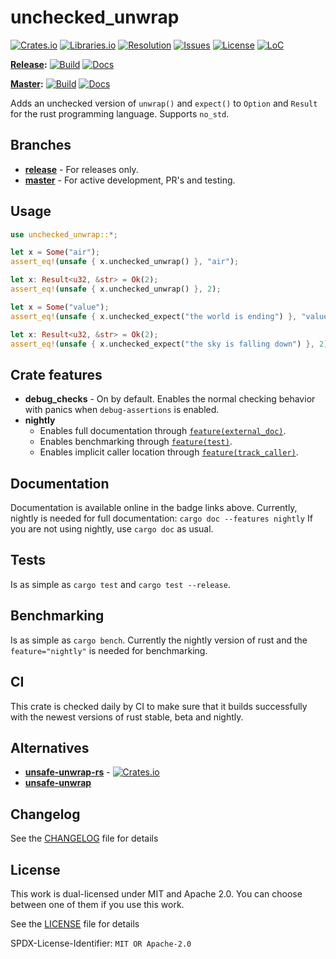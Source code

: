 # unchecked_unwrap

[![Crates.io](https://img.shields.io/crates/v/unchecked_unwrap.svg)](https://crates.io/crates/unchecked_unwrap/)
[![Libraries.io](https://img.shields.io/librariesio/release/cargo/unchecked_unwrap)](https://libraries.io/cargo/unchecked_unwrap)
[![Resolution](https://isitmaintained.com/badge/resolution/daxpedda/unchecked_unwrap.svg)](http://isitmaintained.com/project/daxpedda/unchecked_unwrap)
[![Issues](https://isitmaintained.com/badge/open/daxpedda/unchecked_unwrap.svg)](http://isitmaintained.com/project/daxpedda/unchecked_unwrap)
[![License](https://img.shields.io/crates/l/unchecked_unwrap)](https://github.com/daxpedda/unchecked_unwrap/blob/master/LICENSE)
[![LoC](https://tokei.rs/b1/github/daxpedda/unchecked_unwrap)](https://github.com/daxpedda/unchecked_unwrap/)

**[Release](https://github.com/daxpedda/unchecked_unwrap/tree/release/):**
[![Build](https://github.com/daxpedda/unchecked_unwrap/workflows/CI/badge.svg?branch=release)](https://github.com/daxpedda/unchecked_unwrap/actions?query=workflow%3ACI+branch%3Arelease)
[![Docs](https://docs.rs/unchecked_unwrap/badge.svg)](https://docs.rs/unchecked_unwrap/)

**[Master](https://github.com/daxpedda/unchecked_unwrap/):**
[![Build](https://github.com/daxpedda/unchecked_unwrap/workflows/CI/badge.svg?branch=master)](https://github.com/daxpedda/unchecked_unwrap/actions?query=workflow%3ACI+branch%3Amaster)
[![Docs](https://github.com/daxpedda/unchecked_unwrap/workflows/docs/badge.svg)](https://daxpedda.github.io/unchecked_unwrap/master/doc/index.html)

Adds an unchecked version of `unwrap()` and `expect()` to `Option` and `Result` for the rust programming language.
Supports `no_std`.

## Branches

- **[release](https://github.com/daxpedda/unchecked_unwrap/tree/release/)** - For releases only.
- **[master](https://github.com/daxpedda/unchecked_unwrap/)** - For active development, PR's and testing.

## Usage

```rust
use unchecked_unwrap::*;

let x = Some("air");
assert_eq!(unsafe { x.unchecked_unwrap() }, "air");

let x: Result<u32, &str> = Ok(2);
assert_eq!(unsafe { x.unchecked_unwrap() }, 2);

let x = Some("value");
assert_eq!(unsafe { x.unchecked_expect("the world is ending") }, "value");

let x: Result<u32, &str> = Ok(2);
assert_eq!(unsafe { x.unchecked_expect("the sky is falling down") }, 2);
```

## Crate features

- **debug_checks** - On by default. Enables the normal checking behavior with panics when `debug-assertions` is enabled.
- **nightly**
  - Enables full documentation through [`feature(external_doc)`](https://doc.rust-lang.org/unstable-book/language-features/external-doc.html).
  - Enables benchmarking through [`feature(test)`](https://doc.rust-lang.org/unstable-book/library-features/test.html).
  - Enables implicit caller location through [`feature(track_caller)`](https://doc.rust-lang.org/unstable-book/language-features/track-caller.html).

## Documentation

Documentation is available online in the badge links above.
Currently, nightly is needed for full documentation: `cargo doc --features nightly`
If you are not using nightly, use `cargo doc` as usual.

## Tests

Is as simple as `cargo test` and `cargo test --release`.

## Benchmarking

Is as simple as `cargo bench`.
Currently the nightly version of rust and the `feature="nightly"` is needed for benchmarking.

## CI

This crate is checked daily by CI to make sure that it builds successfully with the newest versions of rust stable, beta and nightly.

## Alternatives

- **[unsafe-unwrap-rs](https://github.com/nvzqz/unsafe-unwrap-rs/)** - [![Crates.io](https://img.shields.io/crates/v/unsafe-unwrap.svg)](https://crates.io/crates/unsafe-unwrap/)
- **[unsafe-unwrap](https://github.com/Vurich/unsafe-unwrap/)**

## Changelog

See the [CHANGELOG](https://github.com/daxpedda/unchecked_unwrap/blob/master/CHANGELOG.md) file for details

## License

This work is dual-licensed under MIT and Apache 2.0.
You can choose between one of them if you use this work.

See the [LICENSE](https://github.com/daxpedda/unchecked_unwrap/blob/master/LICENSE) file for details

SPDX-License-Identifier: `MIT OR Apache-2.0`
